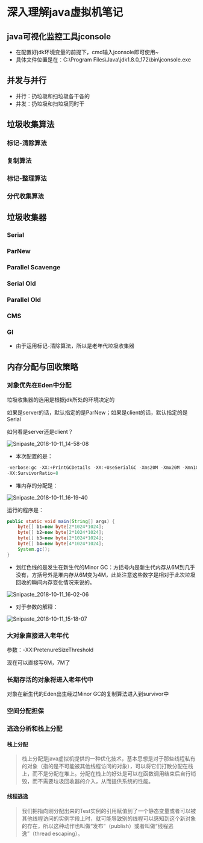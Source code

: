 # 深入理解java虚拟机笔记

## java可视化监控工具jconsole

- 在配置好jdk环境变量的前提下，cmd输入jconsole即可使用~
- 具体文件位置是在：C:\Program Files\Java\jdk1.8.0_172\bin\jconsole.exe

## 并发与并行

- 并行：扔垃圾和扫垃圾各干各的
- 并发：扔垃圾和扫垃圾同时干

## 垃圾收集算法

### 标记-清除算法

### 复制算法

### 标记-整理算法

### 分代收集算法



## 垃圾收集器

### Serial

### ParNew

### Parallel Scavenge

### Serial Old

### Parallel Old

### CMS

### GI

- 由于运用标记-清除算法，所以是老年代垃圾收集器















## 内存分配与回收策略

### 对象优先在Eden中分配

垃圾收集器的选用是根据jdk所处的环境决定的

如果是server的话，默认指定的是ParNew；如果是client的话，默认指定的是Serial

如何看是server还是client？

![Snipaste_2018-10-11_14-58-08](E:\Typora文件\图片\Snipaste_2018-10-11_14-58-08.png)



- 本次配置的是：

```java
-verbose:gc -XX:+PrintGCDetails -XX:+UseSerialGC -Xms20M -Xmx20M -Xmn10M 
-XX:SurvivorRatio=8
```

- 堆内存的分配是：

![Snipaste_2018-10-11_16-19-40](E:\Typora文件\图片\Snipaste_2018-10-11_16-19-40.png)

运行的程序是：

```java
public static void main(String[] args) {
    byte[] b1=new byte[2*1024*1024];
    byte[] b2=new byte[2*1024*1024];
    byte[] b3=new byte[2*1024*1024];
    byte[] b4=new byte[4*1024*1024];
    System.gc();
}
```

- 划红色线的是发生在新生代的Minor GC：方括号内是新生代内存从6M到几乎没有，方括号外是堆内存从6M变为4M，此处注意这些数字是相对于此次垃圾回收的瞬间内存变化情况来说的。

![Snipaste_2018-10-11_16-02-06](E:\Typora文件\图片\Snipaste_2018-10-11_16-02-06.png)

- 对于参数的解释：

![Snipaste_2018-10-11_15-18-07](E:\Typora文件\图片\Snipaste_2018-10-11_15-18-07.png)

### 大对象直接进入老年代

参数：-XX:PretenureSizeThreshold

现在可以直接写6M，7M了

### 长期存活的对象将进入老年代中

对象在新生代的Eden出生经过Minor GC的复制算法进入到survivor中

### 空间分配担保







### 逃逸分析和栈上分配

#### 栈上分配

> 栈上分配是java虚拟机提供的一种优化技术，基本思想是对于那些线程私有的对象（指的是不可能被其他线程访问的对象），可以将它们打散分配在栈上，而不是分配在堆上。分配在栈上的好处是可以在函数调用结束后自行销毁，而不需要垃圾回收器的介入，从而提供系统的性能。



#### 线程逃逸

> 我们把指向刚分配出来的Test实例的引用赋值到了一个静态变量或者可以被其他线程访问的实例字段上时，就可能导致别的线程可以感知到这个新对象的存在，所以这种动作也叫做“发布”（publish）或者叫做“线程逃逸”（thread escaping）。











